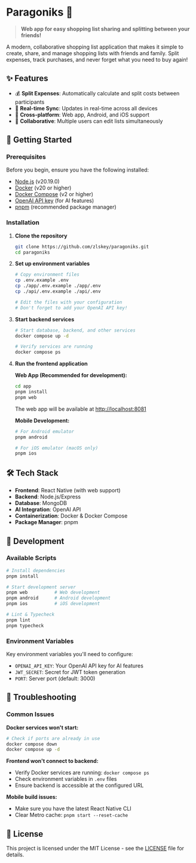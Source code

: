 # Paragoniks 🛒

> **Web app for easy shopping list sharing and splitting between your friends!**

A modern, collaborative shopping list application that makes it simple to create, share, and manage shopping lists with friends and family. Split expenses, track purchases, and never forget what you need to buy again!

## ✨ Features

- 💰 **Split Expenses**: Automatically calculate and split costs between participants
- 🔄 **Real-time Sync**: Updates in real-time across all devices
- 📱 **Cross-platform**: Web app, Android, and iOS support
- 👥 **Collaborative**: Multiple users can edit lists simultaneously

## 🚀 Getting Started

### Prerequisites

Before you begin, ensure you have the following installed:

- [Node.js](https://nodejs.org/en/) (v20.19.0)
- [Docker](https://www.docker.com/) (v20 or higher)
- [Docker Compose](https://docs.docker.com/compose/) (v2 or higher)
- [OpenAI API key](https://platform.openai.com) (for AI features)
- [pnpm](https://pnpm.io/) (recommended package manager)

### Installation

1. **Clone the repository**
   ```bash
   git clone https://github.com/zlskey/paragoniks.git
   cd paragoniks
   ```

2. **Set up environment variables**
   ```bash
   # Copy environment files
   cp .env.example .env
   cp ./app/.env.example ./app/.env
   cp ./api/.env.example ./api/.env
   
   # Edit the files with your configuration
   # Don't forget to add your OpenAI API key!
   ```

3. **Start backend services**
   ```bash
   # Start database, backend, and other services
   docker compose up -d
   
   # Verify services are running
   docker compose ps
   ```

4. **Run the frontend application**

   **Web App (Recommended for development):**
   ```bash
   cd app
   pnpm install
   pnpm web
   ```
   The web app will be available at [http://localhost:8081](http://localhost:8081)

   **Mobile Development:**
   ```bash
   # For Android emulator
   pnpm android
   
   # For iOS emulator (macOS only)
   pnpm ios
   ```

## 🛠️ Tech Stack

- **Frontend**: React Native (with web support)
- **Backend**: Node.js/Express
- **Database**: MongoDB
- **AI Integration**: OpenAI API
- **Containerization**: Docker & Docker Compose
- **Package Manager**: pnpm

## 🔧 Development

### Available Scripts

```bash
# Install dependencies
pnpm install

# Start development server
pnpm web          # Web development
pnpm android      # Android development
pnpm ios          # iOS development

# Lint & Typecheck
pnpm lint
pnpm typecheck
```

### Environment Variables

Key environment variables you'll need to configure:

- `OPENAI_API_KEY`: Your OpenAI API key for AI features
- `JWT_SECRET`: Secret for JWT token generation
- `PORT`: Server port (default: 3000)

## 🐛 Troubleshooting

### Common Issues

**Docker services won't start:**
```bash
# Check if ports are already in use
docker compose down
docker compose up -d
```

**Frontend won't connect to backend:**
- Verify Docker services are running: `docker compose ps`
- Check environment variables in `.env` files
- Ensure backend is accessible at the configured URL

**Mobile build issues:**
- Make sure you have the latest React Native CLI
- Clear Metro cache: `pnpm start --reset-cache`

## 📄 License

This project is licensed under the MIT License - see the [LICENSE](LICENSE) file for details.

